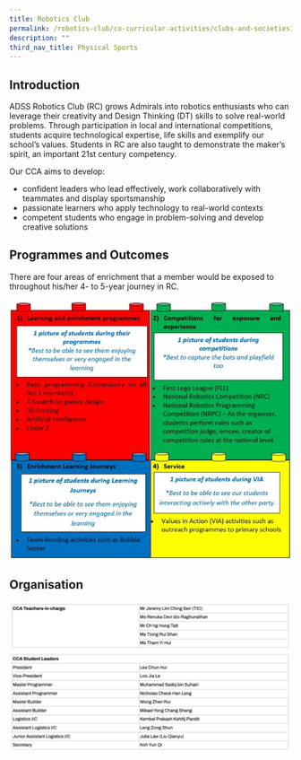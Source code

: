 ```yaml
---
title: Robotics Club
permalink: /robotics-club/co-curricular-activities/clubs-and-societies1/permalink/
description: ""
third_nav_title: Physical Sports
---
```

Introduction
------------

ADSS Robotics Club (RC) grows Admirals into robotics enthusiasts who can leverage their creativity and Design Thinking (DT) skills to solve real-world problems. Through participation in local and international competitions, students acquire technological expertise, life skills and exemplify our school’s values. Students in RC are also taught to demonstrate the maker’s spirit, an important 21st century competency.

  

Our CCA aims to develop:

*   confident leaders who lead effectively, work collaboratively with teammates and display sportsmanship
*   passionate learners who apply technology to real-world contexts
*   competent students who engage in problem-solving and develop creative solutions

Programmes and Outcomes
-----------------------

There are four areas of enrichment that a member would be exposed to throughout his/her 4- to 5-year journey in RC.

![](/images/Programmes%20and%20Outcomes.jpeg)

Organisation
------------

![](/images/robotics.png)